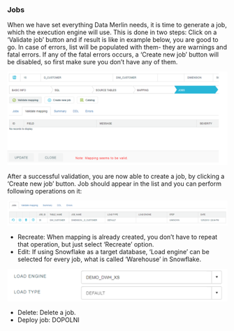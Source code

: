 ### Jobs

When we have set everything Data Merlin needs, it is time to generate a job, which the execution engine will use. This is done in two steps:
Click on a ‘Validate job’ button and if result is like in example below, you are good to go. In case of errors, list will be populated with them- they are warnings and fatal errors. If any of the fatal errors occurs, a ‘Create new job’ button will be disabled, so first make sure you don’t have any of them.

<img src="../../snapshots/mappings_17.PNG" width="600">

After a successful validation, you are now able to create a job, by clicking a ‘Create new job’ button. Job should appear in the list and you can perform following operations on it: 

<img src="../../snapshots/mappings_18.PNG" width="700">

*	Recreate: When mapping is already created, you don’t have to repeat that operation, but just select ‘Recreate’ option.
*	Edit: If using Snowflake as a target database, ‘Load engine’ can be selected for every job, what is called ‘Warehouse’ in Snowflake.


<img src="../../snapshots/mappings_19.PNG" width="700">

*	Delete: Delete a job.
*	Deploy job: DOPOLNI

